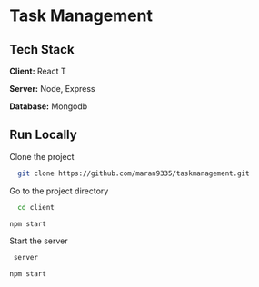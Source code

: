 
# Task Management 



## Tech Stack

**Client:** React  T

**Server:** Node, Express

**Database:** Mongodb

    
## Run Locally

Clone the project

```bash
  git clone https://github.com/maran9335/taskmanagement.git
```

Go to the project directory

```bash
  cd client
```

```bash
npm start
```

Start the server

```bash
 server
```
```bash
npm start
```







